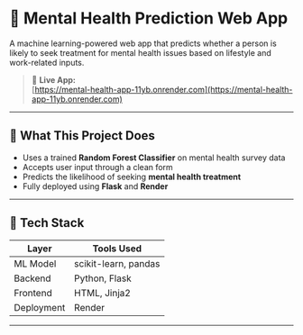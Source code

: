 # 🧠 Mental Health Prediction Web App

A machine learning-powered web app that predicts whether a person is likely to seek treatment for mental health issues based on lifestyle and work-related inputs.

> 🔗 **Live App:**  
> [https://mental-health-app-11yb.onrender.com](https://mental-health-app-11yb.onrender.com)

---

## 📌 What This Project Does

- Uses a trained **Random Forest Classifier** on mental health survey data
- Accepts user input through a clean form
- Predicts the likelihood of seeking **mental health treatment**
- Fully deployed using **Flask** and **Render**

---

## 🧠 Tech Stack

| Layer      | Tools Used                   |
|------------|------------------------------|
| ML Model   | scikit-learn, pandas         |
| Backend    | Python, Flask                |
| Frontend   | HTML, Jinja2                 |
| Deployment | Render                       |

---

